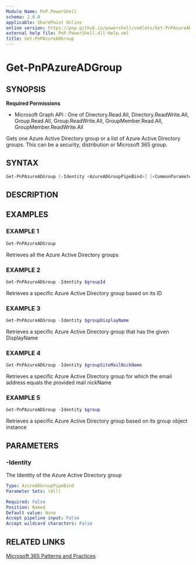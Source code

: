 ```yaml
---
Module Name: PnP.PowerShell
schema: 2.0.0
applicable: SharePoint Online
online version: https://pnp.github.io/powershell/cmdlets/Get-PnPAzureADGroup.html
external help file: PnP.PowerShell.dll-Help.xml
title: Get-PnPAzureADGroup
---
```

  
# Get-PnPAzureADGroup

## SYNOPSIS

**Required Permissions**

  * Microsoft Graph API : One of Directory.Read.All, Directory.ReadWrite.All, Group.Read.All, Group.ReadWrite.All, GroupMember.Read.All, GroupMember.ReadWrite.All

Gets one Azure Active Directory group or a list of Azure Active Directory groups. This can be a security, distribution or Microsoft 365 group.

## SYNTAX

```powershell
Get-PnPAzureADGroup [-Identity <AzureADGroupPipeBind>] [<CommonParameters>]
```

## DESCRIPTION

## EXAMPLES

### EXAMPLE 1
```powershell
Get-PnPAzureADGroup
```

Retrieves all the Azure Active Directory groups

### EXAMPLE 2
```powershell
Get-PnPAzureADGroup -Identity $groupId
```

Retrieves a specific Azure Active Directory group based on its ID

### EXAMPLE 3
```powershell
Get-PnPAzureADGroup -Identity $groupDisplayName
```

Retrieves a specific Azure Active Directory group that has the given DisplayName

### EXAMPLE 4
```powershell
Get-PnPAzureADGroup -Identity $groupSiteMailNickName
```

Retrieves a specific Azure Active Directory group for which the email address equals the provided mail nickName

### EXAMPLE 5
```powershell
Get-PnPAzureADGroup -Identity $group
```

Retrieves a specific Azure Active Directory group based on its group object instance

## PARAMETERS

### -Identity
The Identity of the Azure Active Directory group

```yaml
Type: AzureADGroupPipeBind
Parameter Sets: (All)

Required: False
Position: Named
Default value: None
Accept pipeline input: False
Accept wildcard characters: False
```

## RELATED LINKS

[Microsoft 365 Patterns and Practices](https://aka.ms/m365pnp)